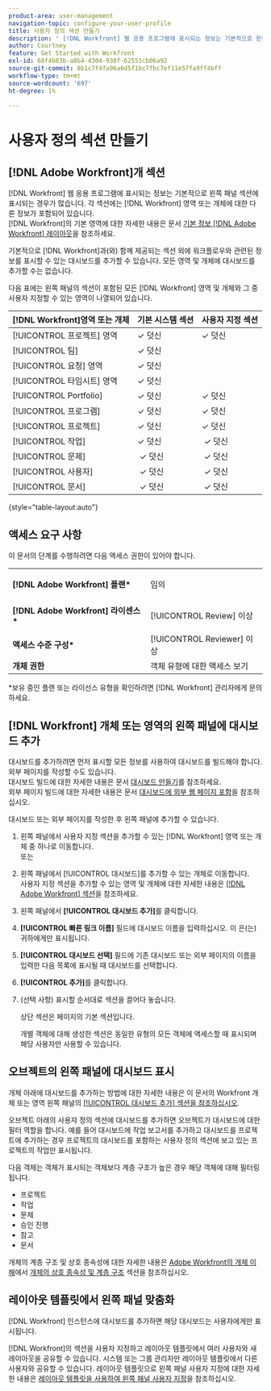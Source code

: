 ```yaml
---
product-area: user-management
navigation-topic: configure-your-user-profile
title: 사용자 정의 섹션 만들기
description: ' [!DNL Workfront] 웹 응용 프로그램에 표시되는 정보는 기본적으로 왼쪽 패널의 섹션에 표시되는 경우가 많습니다. 각 섹션에는  [!DNL Workfront] 영역 또는 개체에 대한 다른 정보가 포함되어 있습니다.'
author: Courtney
feature: Get Started with Workfront
exl-id: 68f4b83b-a8b4-4304-930f-62551cb06a92
source-git-commit: 8b1c7f4fa96a6d5f1bc7fbc7ef11e57fa9ff4bff
workflow-type: tm+mt
source-wordcount: '697'
ht-degree: 1%

---
```


# 사용자 정의 섹션 만들기

## [!DNL Adobe Workfront]개 섹션

[!DNL Workfront] 웹 응용 프로그램에 표시되는 정보는 기본적으로 왼쪽 패널 섹션에 표시되는 경우가 많습니다. 각 섹션에는 [!DNL Workfront] 영역 또는 개체에 대한 다른 정보가 포함되어 있습니다.\
[!DNL Workfront]의 기본 영역에 대한 자세한 내용은 문서 [기본 정보 [!DNL Adobe Workfront] 레이아웃](../../../administration-and-setup/customize-workfront/use-layout-templates/about-the-default-wf-layout.md)을 참조하세요.

기본적으로 [!DNL Workfront]과(와) 함께 제공되는 섹션 외에 워크플로우와 관련된 정보를 표시할 수 있는 대시보드를 추가할 수 있습니다. 모든 영역 및 개체에 대시보드를 추가할 수는 없습니다.

다음 표에는 왼쪽 패널의 섹션이 포함된 모든 [!DNL Workfront] 영역 및 개체와 그 중 사용자 지정할 수 있는 영역이 나열되어 있습니다.

| **[!DNL Workfront]영역 또는 개체** | **기본 시스템 섹션** | **사용자 지정 섹션** |
|---|---|---|
| [!UICONTROL 프로젝트] 영역 | ✓ 덧신 | ✓ 덧신 |
| [!UICONTROL 팀] | ✓ 덧신 |   |
| [!UICONTROL 요청] 영역 | ✓ 덧신 |   |
| [!UICONTROL 타임시트] 영역 | ✓ 덧신 |   |
| [!UICONTROL Portfolio] | ✓ 덧신 | ✓ 덧신 |
| [!UICONTROL 프로그램] | ✓ 덧신 | ✓ 덧신 |
| [!UICONTROL 프로젝트] | ✓ 덧신 | ✓ 덧신 |
| [!UICONTROL 작업] | ✓ 덧신 |  ✓ 덧신 |
| [!UICONTROL 문제] |  ✓ 덧신 |  ✓ 덧신 |
| [!UICONTROL 사용자] |  ✓ 덧신 |  ✓ 덧신 |
| [!UICONTROL 문서] |  ✓ 덧신 |  ✓ 덧신 |

{style="table-layout:auto"}

## 액세스 요구 사항

이 문서의 단계를 수행하려면 다음 액세스 권한이 있어야 합니다.

<table style="table-layout:auto"> 
 <col> 
 </col> 
 <col> 
 </col> 
 <tbody> 
  <tr> 
   <td role="rowheader"><strong>[!DNL Adobe Workfront] 플랜*</strong></td> 
   <td> <p>임의</p> </td> 
  </tr> 
  <tr> 
   <td role="rowheader"><strong>[!DNL Adobe Workfront] 라이센스*</strong></td> 
   <td> <p>[!UICONTROL Review] 이상</p> </td> 
  </tr> 
  <tr> 
   <td role="rowheader"><strong>액세스 수준 구성*</strong></td> 
   <td>[!UICONTROL Reviewer] 이상</td> 
  </tr> 
  <tr> 
   <td role="rowheader"><strong>개체 권한</strong></td> 
   <td>객체 유형에 대한 액세스 보기</td> 
  </tr> 
 </tbody> 
</table>

&#42;보유 중인 플랜 또는 라이선스 유형을 확인하려면 [!DNL Workfront] 관리자에게 문의하세요.

## [!DNL Workfront] 개체 또는 영역의 왼쪽 패널에 대시보드 추가

대시보드를 추가하려면 먼저 표시할 모든 정보를 사용하여 대시보드를 빌드해야 합니다. 외부 페이지를 작성할 수도 있습니다.\
대시보드 빌드에 대한 자세한 내용은 문서 [대시보드 만들기](../../../reports-and-dashboards/dashboards/creating-and-managing-dashboards/create-dashboard.md)를 참조하세요.\
외부 페이지 빌드에 대한 자세한 내용은 문서 [대시보드에 외부 웹 페이지 포함](../../../reports-and-dashboards/dashboards/creating-and-managing-dashboards/embed-external-web-page-dashboard.md)을 참조하십시오.

대시보드 또는 외부 페이지를 작성한 후 왼쪽 패널에 추가할 수 있습니다.

1. 왼쪽 패널에서 사용자 지정 섹션을 추가할 수 있는 [!DNL Workfront] 영역 또는 개체 중 하나로 이동합니다.\
   또는
1. 왼쪽 패널에서 [!UICONTROL 대시보드]를 추가할 수 있는 개체로 이동합니다.\
   사용자 지정 섹션을 추가할 수 있는 영역 및 개체에 대한 자세한 내용은 [[!DNL Adobe Workfront] 섹션](#adobe-workfront-sections)을 참조하세요.
1. 왼쪽 패널에서 **[!UICONTROL 대시보드 추가]**&#x200B;를 클릭합니다.
1. **[!UICONTROL 빠른 링크 이름]** 필드에 대시보드 이름을 입력하십시오. 이 은(는) 귀하에게만 표시됩니다.
1. **[!UICONTROL 대시보드 선택]** 필드에 기존 대시보드 또는 외부 페이지의 이름을 입력한 다음 목록에 표시될 때 대시보드를 선택합니다.
1. **[!UICONTROL 추가]**&#x200B;를 클릭합니다.
1. (선택 사항) 표시할 순서대로 섹션을 끌어다 놓습니다.

   상단 섹션은 페이지의 기본 섹션입니다.

   개별 객체에 대해 생성한 섹션은 동일한 유형의 모든 객체에 액세스할 때 표시되며 해당 사용자만 사용할 수 있습니다.

## 오브젝트의 왼쪽 패널에 대시보드 표시

개체 아래에 대시보드를 추가하는 방법에 대한 자세한 내용은 이 문서의 Workfront 개체 또는 영역 왼쪽 패널의 [[!UICONTROL 대시보드 추가] 섹션을 참조하십시오](#add-a-dashboard-in-the-left-panel-of-a-workfront-object-or-area).

오브젝트 아래의 사용자 정의 섹션에 대시보드를 추가하면 오브젝트가 대시보드에 대한 필터 역할을 합니다. 예를 들어 대시보드에 작업 보고서를 추가하고 대시보드를 프로젝트에 추가하는 경우 프로젝트의 대시보드를 포함하는 사용자 정의 섹션에 보고 있는 프로젝트의 작업만 표시됩니다.

다음 객체는 객체가 표시되는 객체보다 계층 구조가 높은 경우 해당 객체에 대해 필터링됩니다.

* 프로젝트
* 작업
* 문제
* 승인 진행
* 참고
* 문서

개체의 계층 구조 및 상호 종속성에 대한 자세한 내용은 [Adobe Workfront의 개체 이해](../../../workfront-basics/navigate-workfront/workfront-navigation/understand-objects.md)에서 [개체의 상호 종속성 및 계층 구조](../../../workfront-basics/navigate-workfront/workfront-navigation/understand-objects.md#understanding-interdependency-and-hierarchy-of-objects) 섹션을 참조하십시오.

## 레이아웃 템플릿에서 왼쪽 패널 맞춤화

[!DNL Workfront] 인스턴스에 대시보드를 추가하면 해당 대시보드는 사용자에게만 표시됩니다.

[!DNL Workfront]의 섹션을 사용자 지정하고 레이아웃 템플릿에서 여러 사용자와 새 레이아웃을 공유할 수 있습니다. 시스템 또는 그룹 관리자만 레이아웃 템플릿에서 다른 사용자와 공유할 수 있습니다. 레이아웃 템플릿으로 왼쪽 패널 사용자 지정에 대한 자세한 내용은 [레이아웃 템플릿을 사용하여 왼쪽 패널 사용자 지정](/help/quicksilver/administration-and-setup/customize-workfront/use-layout-templates/customize-left-panel.md)을 참조하십시오.
